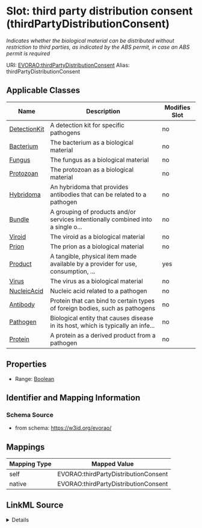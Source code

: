 

# Slot: third party distribution consent (thirdPartyDistributionConsent) 


_Indicates whether the biological material can be distributed without restriction to third parties, as indicated by the ABS permit, in case an ABS permit is required_





URI: [EVORAO:thirdPartyDistributionConsent](https://w3id.org/evorao/thirdPartyDistributionConsent)
Alias: thirdPartyDistributionConsent

<!-- no inheritance hierarchy -->





## Applicable Classes

| Name | Description | Modifies Slot |
| --- | --- | --- |
| [DetectionKit](DetectionKit.md) | A detection kit for specific pathogens |  no  |
| [Bacterium](Bacterium.md) | The bacterium as a biological material |  no  |
| [Fungus](Fungus.md) | The fungus as a biological material |  no  |
| [Protozoan](Protozoan.md) | The protozoan as a biological material |  no  |
| [Hybridoma](Hybridoma.md) | An hybridoma that provides antibodies that can be related to a pathogen |  no  |
| [Bundle](Bundle.md) | A grouping of products and/or services intentionally combined into a single o... |  no  |
| [Viroid](Viroid.md) | The viroid as a biological material |  no  |
| [Prion](Prion.md) | The prion as a biological material |  no  |
| [Product](Product.md) | A tangible, physical item made available by a provider for use, consumption, ... |  yes  |
| [Virus](Virus.md) | The virus as a biological material |  no  |
| [NucleicAcid](NucleicAcid.md) | Nucleic acid related to a pathogen |  no  |
| [Antibody](Antibody.md) | Protein that can bind to certain types of foreign bodies, such as pathogens |  no  |
| [Pathogen](Pathogen.md) | Biological entity that causes disease in its host, which is typically an infe... |  no  |
| [Protein](Protein.md) | A protein as a derived product from a pathogen |  no  |







## Properties

* Range: [Boolean](Boolean.md)





## Identifier and Mapping Information







### Schema Source


* from schema: https://w3id.org/evorao/




## Mappings

| Mapping Type | Mapped Value |
| ---  | ---  |
| self | EVORAO:thirdPartyDistributionConsent |
| native | EVORAO:thirdPartyDistributionConsent |




## LinkML Source

<details>
```yaml
name: thirdPartyDistributionConsent
description: Indicates whether the biological material can be distributed without
  restriction to third parties, as indicated by the ABS permit, in case an ABS permit
  is required
title: third party distribution consent
from_schema: https://w3id.org/evorao/
rank: 1000
alias: thirdPartyDistributionConsent
domain_of:
- Product
range: boolean
required: false
multivalued: false

```
</details>